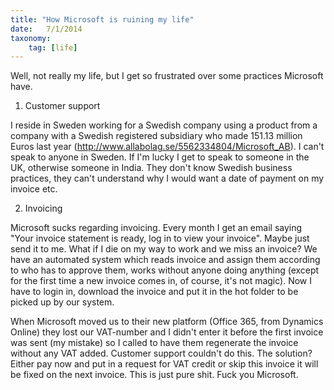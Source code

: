 ```yaml
---
title: "How Microsoft is ruining my life"
date:   7/1/2014
taxonomy:
    tag: [life]
---
```


Well, not really my life, but I get so frustrated over some practices Microsoft have. 

1) Customer support

I reside in Sweden working for a Swedish company using a product from a company with a Swedish registered subsidiary who made 151.13 million Euros last year (http://www.allabolag.se/5562334804/Microsoft_AB). I can't speak to anyone in Sweden. If I'm lucky I get to speak to someone in the UK, otherwise someone in India. They don't know Swedish business practices, they can't understand why I would want a date of payment on my invoice etc. 

2) Invoicing

Microsoft sucks regarding invoicing. Every month I get an email saying "Your invoice statement is ready, log in to view your invoice". Maybe just send it to me. What if I die on my way to work and we miss an invoice? We have an automated system which reads invoice and assign them according to who has to approve them, works without anyone doing anything (except for the first time a new invoice comes in, of course, it's not magic). Now I have to login in, download the invoice and put it in the hot folder to be picked up by our system.

When Microsoft moved us to their new platform (Office 365, from Dynamics Online) they lost our VAT-number and I didn't enter it before the first invoice was sent (my mistake) so I called to have them regenerate the invoice without any VAT added. Customer support couldn't do this. The solution? Either pay now and put in a request for VAT credit or skip this invoice it will be fixed on the next invoice. This is just pure shit. Fuck you Microsoft.